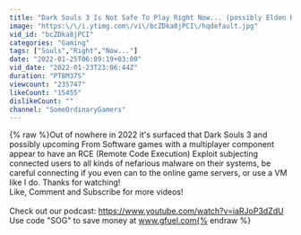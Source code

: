 ```yaml
---
title: "Dark Souls 3 Is Not Safe To Play Right Now... (possibly Elden Ring too)"
image: "https:\/\/i.ytimg.com\/vi\/bcZDka8jPCI\/hqdefault.jpg"
vid_id: "bcZDka8jPCI"
categories: "Gaming"
tags: ["Souls","Right","Now..."]
date: "2022-01-25T06:09:19+03:00"
vid_date: "2022-01-23T23:06:44Z"
duration: "PT8M37S"
viewcount: "235747"
likeCount: "15455"
dislikeCount: ""
channel: "SomeOrdinaryGamers"
---
```

{% raw %}Out of nowhere in 2022 it's surfaced that Dark Souls 3 and possibly upcoming From Software games with a multiplayer component appear to have an RCE (Remote Code Execution) Exploit subjecting connected users to all kinds of nefarious malware on their systems, be careful connecting if you even can to the online game servers, or use a VM like I do. Thanks for watching!<br />Like, Comment and Subscribe for more videos!<br /><br />Check out our podcast: <a rel="nofollow" target="blank" href="https://www.youtube.com/watch?v=iaRJoP3dZdU">https://www.youtube.com/watch?v=iaRJoP3dZdU</a><br />Use code &quot;SOG&quot; to save money at www.gfuel.com{% endraw %}
